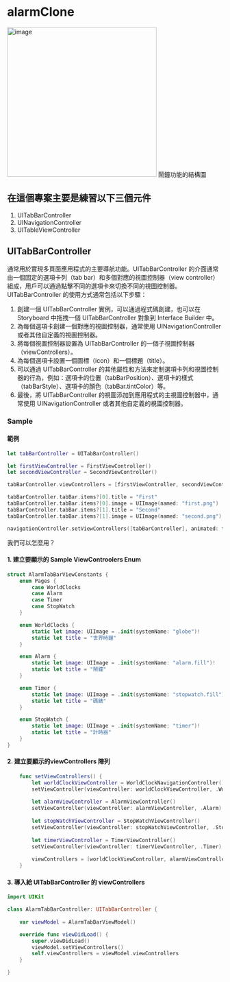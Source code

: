 # alarmClone

<img width="349" alt="image" src="https://user-images.githubusercontent.com/40844393/228440643-ca8110d1-8c74-4656-9838-3cf09f783eff.png">
鬧鐘功能的結構圖

## 在這個專案主要是練習以下三個元件
1. UITabBarController
2. UINavigationController
3. UITableViewController


## UITabBarController
通常用於實現多頁面應用程式的主要導航功能。UITabBarController 的介面通常由一個固定的選項卡列（tab bar）和多個對應的視圖控制器（view controller）組成，用戶可以通過點擊不同的選項卡來切換不同的視圖控制器。
UITabBarController 的使用方式通常包括以下步驟：

1. 創建一個 UITabBarController 實例，可以通過程式碼創建，也可以在 Storyboard 中拖拽一個 UITabBarController 對象到 Interface Builder 中。
2. 為每個選項卡創建一個對應的視圖控制器，通常使用 UINavigationController 或者其他自定義的視圖控制器。
3. 將每個視圖控制器設置為 UITabBarController 的一個子視圖控制器（viewControllers）。
4. 為每個選項卡設置一個圖標（icon）和一個標題（title）。
5. 可以通過 UITabBarController 的其他屬性和方法來定制選項卡列和視圖控制器的行為，例如：選項卡的位置（tabBarPosition）、選項卡的樣式（tabBarStyle）、選項卡的顏色（tabBar.tintColor）等。
6. 最後，將 UITabBarController 的視圖添加到應用程式的主視圖控制器中，通常使用 UINavigationController 或者其他自定義的視圖控制器。

### Sample 
#### 範例
```swift
let tabBarController = UITabBarController()

let firstViewController = FirstViewController()
let secondViewController = SecondViewController()

tabBarController.viewControllers = [firstViewController, secondViewController]

tabBarController.tabBar.items?[0].title = "First"
tabBarController.tabBar.items?[0].image = UIImage(named: "first.png")
tabBarController.tabBar.items?[1].title = "Second"
tabBarController.tabBar.items?[1].image = UIImage(named: "second.png")

navigationController.setViewControllers([tabBarController], animated: false)

```
我們可以怎麼用？
#### 1. 建立要顯示的 Sample ViewControolers Enum
```swift
struct AlarmTabBarViewConstants {
    enum Pages {
        case WorldClocks
        case Alarm
        case Timer
        case StopWatch
    }

    enum WorldClocks {
        static let image: UIImage = .init(systemName: "globe")!
        static let title = "世界時鐘"
    }

    enum Alarm {
        static let image: UIImage = .init(systemName: "alarm.fill")!
        static let title = "鬧鐘"
    }

    enum Timer {
        static let image: UIImage = .init(systemName: "stopwatch.fill")!
        static let title = "碼錶"
    }

    enum StopWatch {
        static let image: UIImage = .init(systemName: "timer")!
        static let title = "計時器"
    }
}
```
#### 2. 建立要顯示的viewControllers 陣列
```swift
    func setViewControllers() {
        let worldClockViewController = WorldClockNavigationController()
        setViewController(viewController: worldClockViewController, .WorldClocks)
        
        let alarmViewController = AlarmViewController()
        setViewController(viewController: alarmViewController, .Alarm)
        
        let stopWatchViewController = StopWatchViewController()
        setViewController(viewController: stopWatchViewController, .StopWatch)
        
        let timerViewController = TimerViewController()
        setViewController(viewController: timerViewController, .Timer)
        
        viewControllers = [worldClockViewController, alarmViewController, timerViewController, stopWatchViewController]
    }
```
#### 3. 導入給 UITabBarController 的 viewControllers
```swift
import UIKit

class AlarmTabBarController: UITabBarController {
    
    var viewModel = AlarmTabBarViewModel()

    override func viewDidLoad() {
        super.viewDidLoad()
        viewModel.setViewControllers()
        self.viewControllers = viewModel.viewControllers
    }

}

```
